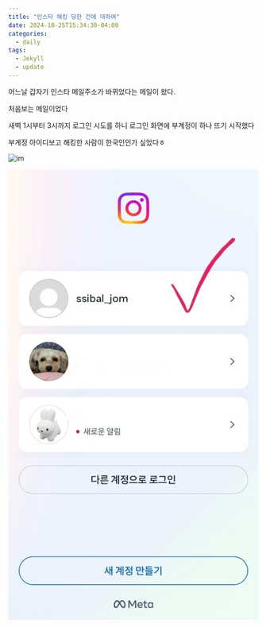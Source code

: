 ```yaml
---
title: "인스타 해킹 당한 건에 대하여"
date: 2024-10-25T15:34:30-04:00
categories:
  - daily
tags:
  - Jekyll
  - update
---
```



어느날 갑자기 인스타 메일주소가 바뀌었다는 메일이 왔다.


처음보는 메일이었다


새벽 1시부터 3시까지 로그인 시도를 하니 로그인 화면에 부계정이 하나 뜨기 시작했다


부계정 아이디보고 해킹한 사람이 한국인인가 싶었다ㅎ


![im]("assets/images/hack.jpg")

<p align="center">
 <img src = "assets/images/hack.jpg">
</p>

